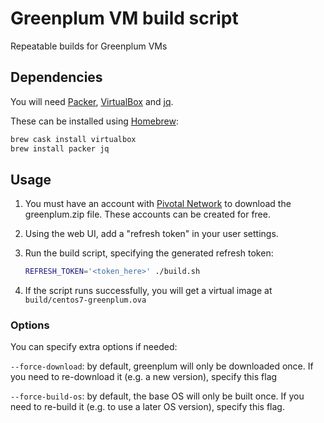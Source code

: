 # Greenplum VM build script

Repeatable builds for Greenplum VMs

## Dependencies

You will need
[Packer](https://www.packer.io/),
[VirtualBox](https://www.virtualbox.org/) and
[jq](https://stedolan.github.io/jq/).

These can be installed using [Homebrew](https://brew.sh/):

```bash
brew cask install virtualbox
brew install packer jq
```

## Usage

1. You must have an account with [Pivotal Network](https://network.pivotal.io) to download the greenplum.zip file.
   These accounts can be created for free.

2. Using the web UI, add a "refresh token" in your user settings.

3. Run the build script, specifying the generated refresh token:

   ```bash
   REFRESH_TOKEN='<token_here>' ./build.sh
   ```

4. If the script runs successfully, you will get a virtual image at `build/centos7-greenplum.ova`

### Options

You can specify extra options if needed:

`--force-download`: by default, greenplum will only be downloaded once.
If you need to re-download it (e.g. a new version), specify this flag

`--force-build-os`: by default, the base OS will only be built once.
If you need to re-build it (e.g. to use a later OS version), specify this flag.
